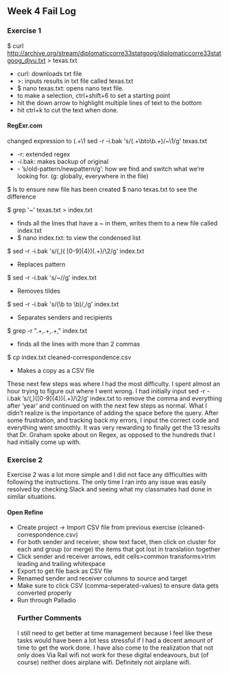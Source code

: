 <h2>Week 4 Fail Log</h2>

<h3>Exercise 1</h3>

$ curl http://archive.org/stream/diplomaticcorre33statgoog/diplomaticcorre33statgoog_djvu.txt > texas.txt 
<ul> 
<li> curl: downloads txt file</li>
<li> >: inputs results in txt file called texas.txt</li>
<li>$ nano texas.txt: opens nano text file.</li>
<li> to make a selection, ctrl+shift+6 to set a starting point</li>
<li> hit the down arrow to highlight multiple lines of text to the bottom</li>
<li> hit ctrl+k to cut the text when done.</li>
</ul>

<h4>RegExr.com</h4>
changed expression to (.+\1<to\~1) - this substitutes to ensure ~ before every line.</li>
sed -r -i.bak 's/(.+\bto\b.+)/~\1/g' texas.txt
<ul>
<li> -r: extended regex </li>
<li>-i.bak: makes backup of original </li>
<li>- ’s/old-pattern/newpattern/g’: how we find and switch what we’re looking for. (g: globally, everywhere in the file)</li>
</ul>


$ ls to ensure new file has been created
$ nano texas.txt to see the difference


$ grep '~' texas.txt > index.txt
<ul>
<li>finds all the lines that have a ~ in them, writes them to a new file called index.txt</li>
<li>$ nano index.txt: to view the condensed list</li>
</ul>

$ sed -r -i.bak 's/(,)( [0-9]{4})(.+)/\2/g' index.txt 
<ul><li>Replaces pattern</li></ul>

$ sed -r -i.bak 's/~//g' index.txt
<ul><li> Removes tildes</li></ul>

$ sed -r -i.bak 's/(\b to \b)/,/g' index.txt
<ul><li> Separates senders and recipients </li></ul>

$ grep -r ".+,.+,.+," index.txt
<ul><li> finds all the lines with more than 2 commas</li></ul>

$ cp index.txt cleaned-correspondence.csv
<ul><li> Makes a copy as a CSV file</li></ul>

These next few steps was where I had the most difficulty. I spent almost an hour trying to figure out where I went wrong. 
I had initially input sed -r -i.bak ’s/(,)([0-9]{4})(.+)/\2/g’ index.txt to remove the comma and everything after ‘year’ and continued on with the next few steps as normal. What I didn’t realize is the importance of adding the space before the query. 
After some frustration, and tracking back my errors, I input the correct code and everything went smoothly. It was very rewarding to finally get the 13 results that Dr. Graham spoke about on Regex, as opposed to the hundreds that I had initially come up with. 

<h3>Exercise 2</h3>
Exercise 2 was a lot more simple and I did not face any difficulties with following the instructions. The only time I ran into any issue
was easily resolved by checking Slack and seeing what my classmates had done in similar situations. 

<h4>Open Refine</h4>
<ul>
<li>Create project -> Import CSV file from previous exercise (cleaned-correspondence.csv)</li>
<li>For both sender and receiver, show text facet, then click on cluster for each and group (or merge) the items that got lost in translation together</li>
<li>Click sender and receiver arrows, edit cells>common transforms>trim leading and trailing whitespace</li>
<li>Export to get file back as CSV file</li>
<li>Renamed sender and receiver columns to source and target</li>
<li>Make sure to click CSV (comma-seperated-values) to ensure data gets converted properly</li>
<li>Run through Palladio</li>

<h3>Further Comments</h3>
I still need to get better at time management because I feel like these tasks would have been a lot less stressful if I had a decent
amount of time to get the work done. I have also come to the realization that not only does Via Rail wifi not work for these digital endeavours,
but (of course) neither does airplane wifi. Definitely not airplane wifi. 

